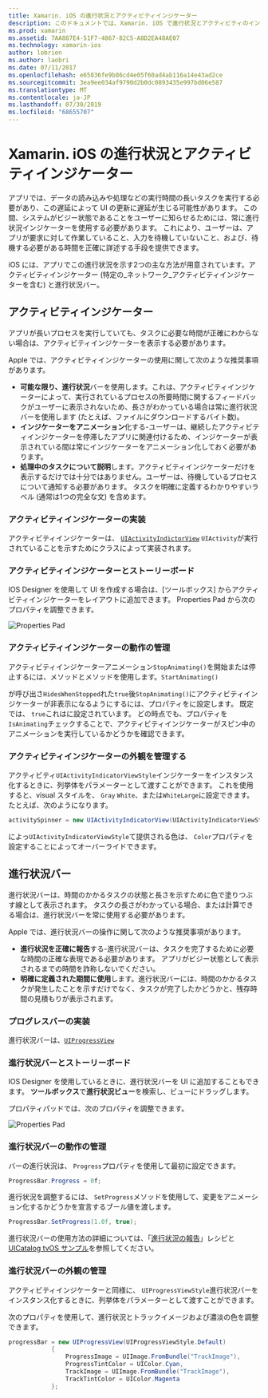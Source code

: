 ```yaml
---
title: Xamarin. iOS の進行状況とアクティビティインジケーター
description: このドキュメントでは、Xamarin. iOS で進行状況とアクティビティのインジケーターを使用する方法について説明します。 プログラムとストーリーボードの両方で使用する方法について説明します。
ms.prod: xamarin
ms.assetid: 7AA887E4-51F7-4867-82C5-A8D2EA48AE07
ms.technology: xamarin-ios
author: lobrien
ms.author: laobri
ms.date: 07/11/2017
ms.openlocfilehash: e65836fe9b86cd4e05f60ad4ab116a14e43ad2ce
ms.sourcegitcommit: 3ea9ee034af9790d2b0dc0893435e997bd06e587
ms.translationtype: MT
ms.contentlocale: ja-JP
ms.lasthandoff: 07/30/2019
ms.locfileid: "68655707"
---
```

# <a name="progress-and-activity-indicators-in-xamarinios"></a>Xamarin. iOS の進行状況とアクティビティインジケーター

アプリでは、データの読み込みや処理などの実行時間の長いタスクを実行する必要があり、この遅延によって UI の更新に遅延が生じる可能性があります。 この間、システムがビジー状態であることをユーザーに知らせるためには、常に進行状況インジケーターを使用する必要があります。 これにより、ユーザーは、アプリが要求に対して作業していること、入力を待機していないこと、および、待機する必要がある時間を正確に詳述する手段を提供できます。

iOS には、アプリでこの進行状況を示す2つの主な方法が用意されています。アクティビティインジケーター (特定の_ネットワーク_アクティビティインジケーターを含む) と進行状況バー。

## <a name="activity-indicator"></a>アクティビティインジケーター

アプリが長いプロセスを実行していても、タスクに必要な時間が正確にわからない場合は、アクティビティインジケーターを表示する必要があります。

Apple では、アクティビティインジケーターの使用に関して次のような推奨事項があります。

- **可能な限り、進行状況**バーを使用します。これは、アクティビティインジケーターによって、実行されているプロセスの所要時間に関するフィードバックがユーザーに表示されないため、長さがわかっている場合は常に進行状況バーを使用します (たとえば、ファイルにダウンロードするバイト数)。
- **インジケーターをアニメーション**化する-ユーザーは、継続したアクティビティインジケーターを停滞したアプリに関連付けるため、インジケーターが表示されている間は常にインジケーターをアニメーション化しておく必要があります。
- **処理中のタスクについて説明**します。アクティビティインジケーターだけを表示するだけでは十分ではありません。ユーザーは、待機しているプロセスについて通知する必要があります。 タスクを明確に定義するわかりやすいラベル (通常は1つの完全な文) を含めます。

### <a name="implementing-an-activity-indicator"></a>アクティビティインジケーターの実装

アクティビティインジケーターは、 [`UIActivityIndictorView`](xref:UIKit.UIActivityIndicatorView) `UIActivity`が実行されていることを示すためにクラスによって実装されます。

### <a name="activity-indicators-and-storyboards"></a>アクティビティインジケーターとストーリーボード

IOS Designer を使用して UI を作成する場合は、[ツールボックス] からアクティビティインジケーターをレイアウトに追加できます。 Properties Pad から次のプロパティを調整できます。

![Properties Pad](progress-activity-indicator-images/progress-indicator1.png)

### <a name="managing-activity-indicator-behavior"></a>アクティビティインジケーターの動作の管理

アクティビティインジケーターアニメーション`StopAnimating()`を開始または停止するには、メソッドとメソッドを使用します。`StartAnimating()`

が呼び出さ`HidesWhenStopped`れた`true`後`StopAnimating()`にアクティビティインジケーターが非表示になるようにするには、プロパティをに設定します。 既定では、 `true`これはに設定されています。 どの時点でも、プロパティを`IsAnimating`チェックすることで、アクティビティインジケーターがスピン中のアニメーションを実行しているかどうかを確認できます。 


### <a name="managing-activity-indicator-appearances"></a>アクティビティインジケーターの外観を管理する

アクティビティ`UIActivityIndicatorViewStyle`インジケーターをインスタンス化するときに、列挙体をパラメーターとして渡すことができます。 これを使用すると、visual スタイルを、 `Gray` `White`、または`WhiteLarge`に設定できます。たとえば、次のようになります。

```csharp
activitySpinner = new UIActivityIndicatorView(UIActivityIndicatorViewStyle.WhiteLarge);
```

によっ`UIActivityIndicatorViewStyle`て提供される色は、 `Color`プロパティを設定することによってオーバーライドできます。

## <a name="progress-bar"></a>進行状況バー

進行状況バーは、時間のかかるタスクの状態と長さを示すために色で塗りつぶす線として表示されます。 タスクの長さがわかっている場合、または計算できる場合は、進行状況バーを常に使用する必要があります。

Apple では、進行状況バーの操作に関して次のような推奨事項があります。

- **進行状況を正確に報告**する-進行状況バーは、タスクを完了するために必要な時間の正確な表現である必要があります。 アプリがビジー状態として表示されるまでの時間を詐称しないでください。
- **明確に定義された期間に使用**します。進行状況バーには、時間のかかるタスクが発生したことを示すだけでなく、タスクが完了したかどうかと、残存時間の見積もりが表示されます。

### <a name="implementing-an-progress-bar"></a>プログレスバーの実装

進行状況バーは、[`UIProgressView`](xref:UIKit.UIProgressView)

### <a name="progress-bars-and-storyboards"></a>進行状況バーとストーリーボード

IOS Designer を使用しているときに、進行状況バーを UI に追加することもできます。 **ツールボックス**で**進行状況ビュー**を検索し、ビューにドラッグします。

プロパティパッドでは、次のプロパティを調整できます。

![Properties Pad](progress-activity-indicator-images/progress-indicator3.png)


### <a name="managing-progress-bar-behavior"></a>進行状況バーの動作の管理

バーの進行状況は、 `Progress`プロパティを使用して最初に設定できます。

```csharp
ProgressBar.Progress = 0f;
```

進行状況を調整するには、 `SetProgress`メソッドを使用して、変更をアニメーション化するかどうかを宣言するブール値を渡します。

```csharp
ProgressBar.SetProgress(1.0f, true);
```

進行状況バーの使用方法の詳細については、「[進行状況の報告](https://github.com/xamarin/recipes/tree/master/Recipes/cross-platform/networking/download_progress)」レシピと[UICatalog tvOS サンプル](https://docs.microsoft.com/samples/xamarin/ios-samples/tvos-uicatalog)を参照してください。

### <a name="managing-progress-bar-appearance"></a>進行状況バーの外観の管理

アクティビティインジケーターと同様に、 `UIProgressViewStyle`進行状況バーをインスタンス化するときに、列挙体をパラメーターとして渡すことができます。

次のプロパティを使用して、進行状況とトラックイメージおよび濃淡の色を調整できます。

```csharp
progressBar = new UIProgressView(UIProgressViewStyle.Default)
            {
                ProgressImage = UIImage.FromBundle("TrackImage"),
                ProgressTintColor = UIColor.Cyan,
                TrackImage = UIImage.FromBundle("TrackImage"),
                TrackTintColor = UIColor.Magenta
            }; 
```



